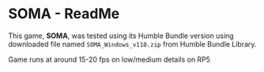 # SOMA - ReadMe

This game, **SOMA**, was tested using its Humble Bundle version using downloaded file named `SOMA_Windows_v110.zip` from Humble Bundle Library.

Game runs at around 15-20 fps on low/medium details on RP5